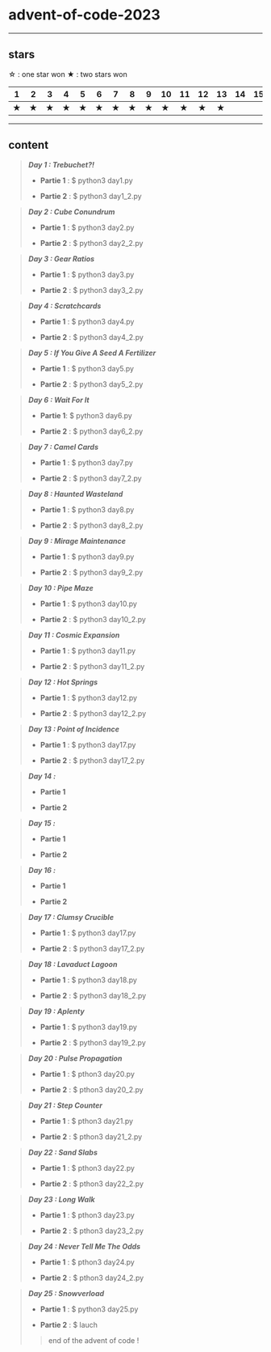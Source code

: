 # advent-of-code-2023

---

## stars

☆ : one star won
★ : two stars won

|1|2|3|4|5|6|7|8|9|10|11|12|13|14|15|16|17|18|19|20|21|22|23|24|25|
|---|---|---|---|---|---|---|---|---|---|---|---|---|---|---|---|---|---|---|---|---|---|---|---|---|
|★|★|★|★|★|★|★|★|★|★|★|★|★||||★|★|★|★|★|★|★|★|☆|

---

## content

>
> ***Day 1 : Trebuchet?!***
>
>- **Partie 1** : $ python3 day1.py
>>
>>
>
>- **Partie 2** : $ python3 day1_2.py
>>
>>
>>
>
<!--  -->
>
> ***Day 2 : Cube Conundrum***
>
>- **Partie 1** : $ python3 day2.py
>>
>>
>
>- **Partie 2** : $ python3 day2_2.py
>>
>>
>
<!--  -->
>
> ***Day 3 : Gear Ratios***
>
>- **Partie 1** : $ python3 day3.py
>>
>>
>
>- **Partie 2** : $ python3 day3_2.py
>>
>>
>
<!--  -->
>
> ***Day 4 : Scratchcards***
>
>- **Partie 1** : $ python3 day4.py
>>
>>
>
>- **Partie 2** : $ python3 day4_2.py
>>
>>
>
<!--  -->
>
> ***Day 5 : If You Give A Seed A Fertilizer***
>
>- **Partie 1** : $ python3 day5.py
>>
>>
>
>- **Partie 2** : $ python3 day5_2.py
>>
>>
>
<!-- -->
>
> ***Day 6 : Wait For It***
>
>- **Partie 1**: $ python3 day6.py
>>
>>
>
>- **Partie 2** : $ python3 day6_2.py
>>
>>
>
<!--  -->
>
> ***Day 7 : Camel Cards***
>
>- **Partie 1** : $ python3 day7.py
>>
>>
>
>- **Partie 2** : $ python3 day7_2.py
>>
>>
>
<!--  -->
>
> ***Day 8 : Haunted Wasteland***
>
>- **Partie 1** : $ python3 day8.py
>>
>>
>
>- **Partie 2** : $ python3 day8_2.py
>>
>>
>
<!--  -->
>
> ***Day 9 : Mirage Maintenance***
>
>- **Partie 1** : $ python3 day9.py
>>
>>
>
>- **Partie 2** : $ python3 day9_2.py
>>
>>
>
<!--  -->
>
> ***Day 10 : Pipe Maze***
>
>- **Partie 1** : $ python3 day10.py
>>
>>
>
>- **Partie 2** : $ python3 day10_2.py
>>
>>
>
<!--  -->
>
> ***Day 11 : Cosmic Expansion***
>
>- **Partie 1** : $ python3 day11.py
>>
>>
>
>- **Partie 2** : $ python3 day11_2.py
>>
>>
>
<!--  -->
>
> ***Day 12 : Hot Springs***
>
>- **Partie 1** : $ python3 day12.py
>>
>>
>
>- **Partie 2** : $ python3 day12_2.py
>>
>>
>
<!--  -->
>
> ***Day 13 : Point of Incidence***
>
>- **Partie 1** : $ python3 day17.py
>>
>>
>
>- **Partie 2** : $ python3 day17_2.py
>>
>>
>
<!--  -->
>
> ***Day 14 :***
>
>- **Partie 1**
>>
>>
>
>- **Partie 2**
>>
>>
>
<!--  -->
>
> ***Day 15 :***
>
>- **Partie 1**
>>
>>
>
>- **Partie 2**
>>
>>
>
<!--  -->
>
> ***Day 16 :***
>
>- **Partie 1**
>>
>>
>
>- **Partie 2**
>>
>>
>
<!--  -->
>
> ***Day 17 : Clumsy Crucible***
>
>- **Partie 1** : $ python3 day17.py
>>
>>
>
>- **Partie 2** : $ python3 day17_2.py
>>
>>
>
<!--  -->
>
> ***Day 18 : Lavaduct Lagoon***
>
>- **Partie 1** : $ python3 day18.py
>>
>>
>
>- **Partie 2** : $ python3 day18_2.py
>>
>>
>
<!--  -->
>
> ***Day 19 : Aplenty***
>
>- **Partie 1** : $ python3 day19.py
>>
>>
>
>- **Partie 2** : $ python3 day19_2.py
>>
>>
>
<!--  -->
>
> ***Day 20 : Pulse Propagation***
>
>- **Partie 1** : $ pthon3 day20.py
>>
>>
>
>- **Partie 2** : $ pthon3 day20_2.py
>>
>>
>
<!--  -->
>
> ***Day 21 : Step Counter***
>
>- **Partie 1** : $ pthon3 day21.py
>>
>>
>
>- **Partie 2** : $ pthon3 day21_2.py
>>
>>
>
<!--  -->
>
> ***Day 22 : Sand Slabs***
>
>- **Partie 1** : $ pthon3 day22.py
>>
>>
>
>- **Partie 2** : $ pthon3 day22_2.py
>>
>>
>
<!--  -->
>
> ***Day 23 : Long Walk***
>
>- **Partie 1** : $ pthon3 day23.py
>>
>>
>
>- **Partie 2** : $ pthon3 day23_2.py
>>
>>
>
<!--  -->
>
> ***Day 24 : Never Tell Me The Odds***
>
>- **Partie 1** : $ pthon3 day24.py
>>
>>
>
>- **Partie 2** : $ pthon3 day24_2.py
>>
>>
>
<!--  -->
>
> ***Day 25 : Snowverload***
>
>- **Partie 1** : $ python3 day25.py
>>
>>
>
>- **Partie 2** : $ lauch
>>
>> end of the advent of code !
>